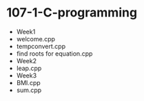 # 107-1-C-programming

* Week1
* welcome.cpp
* tempconvert.cpp
* find roots for equation.cpp
* Week2
* leap.cpp
* Week3
* BMI.cpp
* sum.cpp
